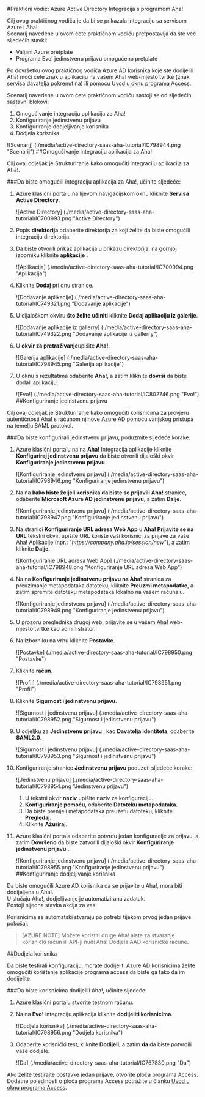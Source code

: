 <properties 
    pageTitle="Praktični vodič: Azure Active Directory Integracija s programom Aha! | Microsoft Azure" 
    description="Saznajte kako koristiti Aha! s Azure Active Directory da biste omogućili jedinstvenu prijavu automatski dodjele resursa i još mnogo!" 
    services="active-directory" 
    authors="jeevansd"  
    documentationCenter="na" 
    manager="femila"/>
<tags 
    ms.service="active-directory" 
    ms.devlang="na" 
    ms.topic="article" 
    ms.tgt_pltfrm="na" 
    ms.workload="identity" 
    ms.date="09/29/2016" 
    ms.author="jeedes" />

#<a name="tutorial-azure-active-directory-integration-with-aha"></a>Praktični vodič: Azure Active Directory Integracija s programom Aha!

Cilj ovog praktičnog vodiča je da bi se prikazala integraciju sa servisom Azure i Aha!  
Scenarij navedene u ovom ćete praktičnom vodiču pretpostavlja da ste već sljedećih stavki:

-   Valjani Azure pretplate
-   Programa Evo! jedinstvenu prijavu omogućeno pretplate

Po dovršetku ovog praktičnog vodiča Azure AD korisnika koje ste dodijelili Aha! moći ćete znak u aplikaciju na vašem Aha! web-mjesto tvrtke (znak servisa davatelja pokrenut na) ili pomoću [Uvod u oknu programa Access](active-directory-saas-access-panel-introduction.md).

Scenarij navedene u ovom ćete praktičnom vodiču sastoji se od sljedećih sastavni blokovi:

1.  Omogućivanje integraciju aplikacija za Aha!
2.  Konfiguriranje jedinstvenu prijavu
3.  Konfiguriranje dodjeljivanje korisnika
4.  Dodjela korisnika

![Scenarij] (./media/active-directory-saas-aha-tutorial/IC798944.png "Scenarij")
##<a name="enabling-the-application-integration-for-aha"></a>Omogućivanje integraciju aplikacija za Aha!

Cilj ovaj odjeljak je Strukturiranje kako omogućiti integraciju aplikacija za Aha!.

###<a name="to-enable-the-application-integration-for-aha-perform-the-following-steps"></a>Da biste omogućili integraciju aplikacija za Aha!, učinite sljedeće:

1.  Azure klasični portalu na lijevom navigacijskom oknu kliknite **Servisa Active Directory**.

    ![Active Directory] (./media/active-directory-saas-aha-tutorial/IC700993.png "Active Directory")

2.  Popis **direktorija** odaberite direktorija za koji želite da biste omogućili integraciju direktorija.

3.  Da biste otvorili prikaz aplikacija u prikazu direktorija, na gornjoj izborniku kliknite **aplikacije** .

    ![Aplikacija] (./media/active-directory-saas-aha-tutorial/IC700994.png "Aplikacija")

4.  Kliknite **Dodaj** pri dnu stranice.

    ![Dodavanje aplikacije] (./media/active-directory-saas-aha-tutorial/IC749321.png "Dodavanje aplikacije")

5.  U dijaloškom okviru **što želite učiniti** kliknite **Dodaj aplikaciju iz galerije**.

    ![Dodavanje aplikacije iz gallerry] (./media/active-directory-saas-aha-tutorial/IC749322.png "Dodavanje aplikacije iz gallerry")

6.  U **okvir za pretraživanje**upišite **Aha!**.

    ![Galerija aplikacije] (./media/active-directory-saas-aha-tutorial/IC798945.png "Galerija aplikacije")

7.  U oknu s rezultatima odaberite **Aha!**, a zatim kliknite **dovrši** da biste dodali aplikaciju.

    ![Evo!] (./media/active-directory-saas-aha-tutorial/IC802746.png "Evo!")
##<a name="configuring-single-sign-on"></a>Konfiguriranje jedinstvenu prijavu

Cilj ovaj odjeljak je Strukturiranje kako omogućiti korisnicima za provjeru autentičnosti Aha! s računom njihove Azure AD pomoću vanjskog pristupa na temelju SAML protokol.

###<a name="to-configure-single-sign-on-perform-the-following-steps"></a>Da biste konfigurirali jedinstvenu prijavu, poduzmite sljedeće korake:

1.  Azure klasični portalu na na **Aha!** Integracija aplikacije kliknite **Konfiguriraj jedinstvenu prijavu** da biste otvorili dijaloški okvir **Konfiguriranje jedinstvenu prijavu** .

    ![Konfiguriranje jedinstvenu prijavu] (./media/active-directory-saas-aha-tutorial/IC798946.png "Konfiguriranje jedinstvenu prijavu")

2.  Na na **kako biste željeli korisnika da biste se prijavili Aha!** stranice, odaberite **Microsoft Azure AD jedinstvenu prijavu**, a zatim **Dalje**.

    ![Konfiguriranje jedinstvenu prijavu] (./media/active-directory-saas-aha-tutorial/IC798947.png "Konfiguriranje jedinstvenu prijavu")

3.  Na stranici **Konfiguriranje URL adresa Web App** u **Aha! Prijavite se na URL** tekstni okvir, upišite URL koriste vaši korisnici za prijave za vaše Aha! Aplikacije (npr.: "*https://company.aha.io/session/new*"), a zatim kliknite **Dalje**.

    ![Konfiguriranje URL adresa Web App] (./media/active-directory-saas-aha-tutorial/IC798948.png "Konfiguriranje URL adresa Web App")

4.  Na na **Konfiguriranje jedinstvenu prijavu na Aha!** stranica za preuzimanje metapodataka datoteku, kliknite **Preuzmi metapodatke**, a zatim spremite datoteku metapodataka lokalno na vašem računalu.

    ![Konfiguriranje jedinstvenu prijavu] (./media/active-directory-saas-aha-tutorial/IC798949.png "Konfiguriranje jedinstvenu prijavu")

5.  U prozoru preglednika drugoj web, prijavite se u vašem Aha! web-mjesto tvrtke kao administrator.

6.  Na izborniku na vrhu kliknite **Postavke**.

    ![Postavke] (./media/active-directory-saas-aha-tutorial/IC798950.png "Postavke")

7.  Kliknite **račun**.

    ![Profil] (./media/active-directory-saas-aha-tutorial/IC798951.png "Profil")

8.  Kliknite **Sigurnost i jedinstvenu prijavu**.

    ![Sigurnost i jedinstvenu prijavu] (./media/active-directory-saas-aha-tutorial/IC798952.png "Sigurnost i jedinstvenu prijavu")

9.  U odjeljku za **Jedinstvenu prijavu** , kao **Davatelja identiteta**, odaberite **SAML2.0**.

    ![Sigurnost i jedinstvenu prijavu] (./media/active-directory-saas-aha-tutorial/IC798953.png "Sigurnost i jedinstvenu prijavu")

10. Konfiguriranje stranice **Jedinstvenu prijavu** poduzeti sljedeće korake:

    ![Jedinstvenu prijavu] (./media/active-directory-saas-aha-tutorial/IC798954.png "Jedinstvenu prijavu")

    1.  U tekstni okvir **naziv** upišite naziv za konfiguraciju.
    2.  **Konfiguriranje pomoću**, odaberite **Datoteku metapodataka**.
    3.  Da biste prenijeli metapodataka preuzetu datoteku, kliknite **Pregledaj**.
    4.  Kliknite **Ažuriraj**.

11. Azure klasični portala odaberite potvrdu jedan konfiguracije za prijavu, a zatim **Dovršeno** da biste zatvorili dijaloški okvir **Konfiguriranje jedinstvenu prijavu** .

    ![Konfiguriranje jedinstvenu prijavu] (./media/active-directory-saas-aha-tutorial/IC798955.png "Konfiguriranje jedinstvenu prijavu")
##<a name="configuring-user-provisioning"></a>Konfiguriranje dodjeljivanje korisnika

Da biste omogućili Azure AD korisnika da se prijavite u Aha!, mora biti dodijeljena u Aha!.  
U slučaju Aha!, dodjeljivanje je automatizirana zadatak.  
Postoji nijedna stavka akcija za vas.
  
Korisnicima se automatski stvaraju po potrebi tijekom prvog jedan prijave pokušaj.

>[AZURE.NOTE] Možete koristiti druge Aha! alate za stvaranje korisnički račun ili API-ji nudi Aha! Dodjela AAD korisničke račune.

##<a name="assigning-users"></a>Dodjela korisnika

Da biste testirali konfiguraciju, morate dodijeliti Azure AD korisnicima želite omogućiti korištenje aplikacije programa access da biste ga tako da im dodijelite.

###<a name="to-assign-users-to-aha-perform-the-following-steps"></a>Da biste korisnicima dodijelili Aha!, učinite sljedeće:

1.  Azure klasični portalu stvorite testnom računu.

2.  Na na **Evo!** integraciju aplikacija kliknite **dodijeliti korisnicima**.

    ![Dodjela korisnika] (./media/active-directory-saas-aha-tutorial/IC798956.png "Dodjela korisnika")

3.  Odaberite korisnički test, kliknite **Dodijeli**, a zatim **da** da biste potvrdili vaše dodjele.

    ![Da] (./media/active-directory-saas-aha-tutorial/IC767830.png "Da")

Ako želite testirajte postavke jedan prijave, otvorite ploča programa Access. Dodatne pojedinosti o ploča programa Access potražite u članku [Uvod u oknu programa Access](active-directory-saas-access-panel-introduction.md).

